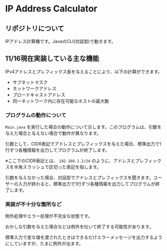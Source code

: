 # IP Address Calculator

## リポジトリについて

IPアドレス計算機です。JavaのCLI(対話型)で動きます。

## 11/16現在実装している主な機能
IPv4アドレスとプレフィックス長を与えることにより、以下の計算ができます。

* サブネットマスク
* ネットワークアドレス
* ブロードキャストアドレス
* 同一ネットワーク内に存在可能なホストの最大数

### プログラムの動作について
`Main.java` を実行した場合の動作について示します。このプログラムは、引数を与えた場合と与えない場合で動作が異なります。

引数として、CIDR表記でアドレスとプレフィックスを与えた場合、標準出力で1行ずつ各種情報を出力してプログラムが終了します。

※ここでのCIDR表記とは、 `192.168.1.2/24` のように、アドレスとプレフィックスを半角スラッシュで区切った表記を指します。

引数を与えなかった場合、対話型でアドレスとプレフィックスを聞きます。ユーザーの入力が終わると、標準出力で1行ずつ各種情報を出力してプログラムが終了します。

### 実装が不十分な箇所など
例外処理やエラー処理が不完全な状態です。

おかしな引数を与えた場合などは例外を吐いて終了する可能性があります。

標準入力で変な値を渡されたときはできるだけエラーメッセージを出力するようにしていますが、たまに例外が出ます。
